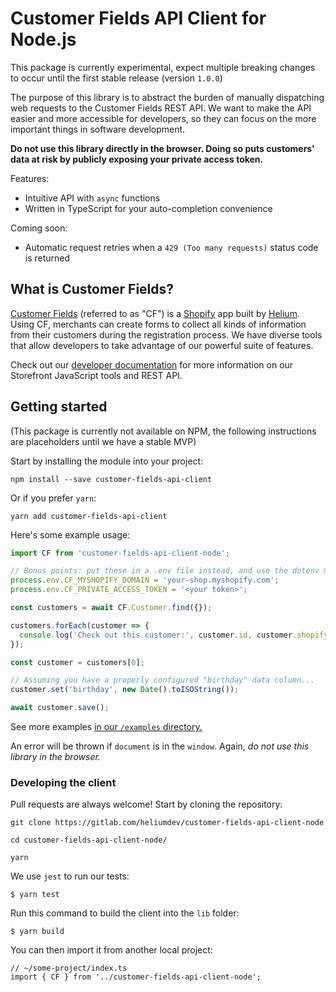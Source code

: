 # Customer Fields API Client for Node.js

This package is currently experimental, expect multiple breaking changes to occur until the first stable release (version `1.0.0`)

The purpose of this library is to abstract the burden of manually dispatching web requests to the Customer Fields REST API. We want to make the API easier and more accessible for developers, so they can focus on the more important things in software development.

**Do not use this library directly in the browser. Doing so puts customers' data at risk by publicly exposing your private access token.**

Features:

- Intuitive API with `async` functions
- Written in TypeScript for your auto-completion convenience

Coming soon:

- Automatic request retries when a `429 (Too many requests)` status code is returned

## What is Customer Fields?

[Customer Fields](https://apps.shopify.com/customr) (referred to as "CF") is a [Shopify](https://www.shopify.com/) app built by [Helium](https://heliumdev.com/). Using CF, merchants can create forms to collect all kinds of information from their customers during the registration process. We have diverse tools that allow developers to take advantage of our powerful suite of features.

Check out our [developer documentation](https://developers.customerfields.com/) for more information on our Storefront JavaScript tools and REST API.

## Getting started

(This package is currently not available on NPM, the following instructions are placeholders until we have a stable MVP)

Start by installing the module into your project:

`npm install --save customer-fields-api-client`

Or if you prefer `yarn`:

`yarn add customer-fields-api-client`

Here's some example usage:

```typescript
import CF from 'customer-fields-api-client-node';

// Bonus points: put these in a .env file instead, and use the dotenv module to load it!
process.env.CF_MYSHOPIFY_DOMAIN = 'your-shop.myshopify.com';
process.env.CF_PRIVATE_ACCESS_TOKEN = '<your token>';

const customers = await CF.Customer.find({});

customers.forEach(customer => {
  console.log('Check out this customer:', customer.id, customer.shopify_id);
});

const customer = customers[0];

// Assuming you have a properly configured "birthday" data column...
customer.set('birthday', new Date().toISOString());

await customer.save();
```

See more examples [in our `/examples` directory.](examples)

An error will be thrown if `document` is in the `window`. Again, *do not use this library in the browser.*

### Developing the client

Pull requests are always welcome! Start by cloning the repository:

`git clone https://gitlab.com/heliumdev/customer-fields-api-client-node`

`cd customer-fields-api-client-node/`

`yarn`

We use `jest` to run our tests:

`$ yarn test`

Run this command to build the client into the `lib` folder:

`$ yarn build` 

You can then import it from another local project:

```
// ~/some-project/index.ts
import { CF } from '../customer-fields-api-client-node';
```
